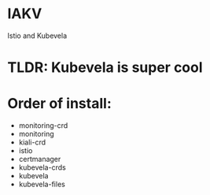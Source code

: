 # IAKV
Istio and Kubevela

# TLDR: Kubevela is super cool

# Order of install:

* monitoring-crd
* monitoring
* kiali-crd
* istio
* certmanager
* kubevela-crds
* kubevela
* kubevela-files
